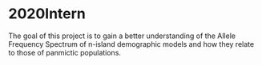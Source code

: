 # 2020Intern

The goal of this project is to gain a better understanding of the Allele Frequency Spectrum of n-island demographic models and how they relate to those of panmictic populations.
